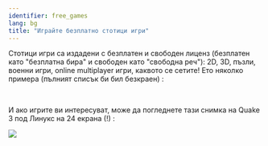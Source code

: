 ```yaml
---
identifier: free_games
lang: bg
title: "Играйте безплатно стотици игри"
---
```


Стотици игри са издадени с безплатен и свободен лиценз (безплатен като "безплатна бира" и свободен като "свободна реч"): 2D, 3D, пъзли, военни игри, online multiplayer игри, каквото се сетите! Ето няколко примера (пълният списък би бил безкраен) :

<div id="items">



<br class="clearboth" />


И ако игрите ви интересуват, може да погледнете тази снимка на Quake 3 под Линукс на 24 екрана (!) :

<a href="/img/quake_24_screens.jpg"><img src="/img/quake_24_screens_thumbnail.jpg" /></a>




